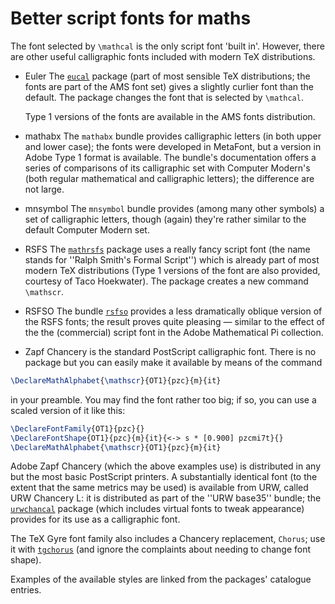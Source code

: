 # Better script fonts for maths

The font selected by `\mathcal` is the only script font 'built
in'. However, there are other useful calligraphic fonts included with
modern TeX distributions.

- Euler The [`eucal`](http://ctan.org/pkg/eucal) package (part of most sensible TeX
  distributions; the fonts are part of the AMS font set) gives
  a slightly curlier font than the default. The package changes the
  font that is selected by `\mathcal`.

  Type 1 versions of the fonts are available in the AMS fonts
  distribution.
- mathabx The `mathabx` bundle provides calligraphic
  letters (in both upper and lower case); the fonts were developed in
  MetaFont, but a version in Adobe Type 1 format is available.  The
  bundle's documentation offers a series of comparisons of its
  calligraphic set with Computer Modern's (both regular mathematical
  and calligraphic letters); the difference are not large.
- mnsymbol The `mnsymbol` bundle provides (among many
  other symbols) a set of calligraphic letters, though (again) they're
  rather similar to the default Computer Modern set.
- RSFS The [`mathrsfs`](http://ctan.org/pkg/mathrsfs) package uses a really fancy script
  font (the name stands for ''Ralph Smith's Formal Script'') which is
  already part of most modern TeX distributions (Type&nbsp;1 versions of
  the font are also provided, courtesy of Taco Hoekwater).  The package
  creates a new command `\mathscr`.
- RSFSO The bundle [`rsfso`](http://ctan.org/pkg/rsfso) provides a less dramatically
  oblique version of the RSFS fonts; the result proves quite
  pleasing&nbsp;&mdash; similar to the effect of the the (commercial) script
  font in the Adobe Mathematical Pi collection.
- Zapf Chancery is the standard PostScript calligraphic font.  There
  is no package but you can easily make it available by means of the
  command
```latex
\DeclareMathAlphabet{\mathscr}{OT1}{pzc}{m}{it} 
```
  in your preamble.  You may find the font rather too big; if so, you
  can use a scaled version of it like this:
```latex
\DeclareFontFamily{OT1}{pzc}{}
\DeclareFontShape{OT1}{pzc}{m}{it}{<-> s * [0.900] pzcmi7t}{}
\DeclareMathAlphabet{\mathscr}{OT1}{pzc}{m}{it}
```
  Adobe Zapf Chancery (which the above examples use) is distributed in
  any but the most basic PostScript printers.  A substantially identical
  font (to the extent that the same metrics may be used) is
  available from URW, called URW Chancery L: it is distributed
  as part of the ''URW base35'' bundle; the
  [`urwchancal`](http://ctan.org/pkg/urwchancal) package (which includes virtual fonts to tweak
  appearance) provides for its use as a calligraphic font.

  The TeX Gyre font family also includes a Chancery replacement,
  `Chorus`; use it with [`tgchorus`](http://ctan.org/pkg/tgchorus) (and ignore the
  complaints about needing to change font shape).

Examples of the available styles are linked from the packages'
catalogue entries.

